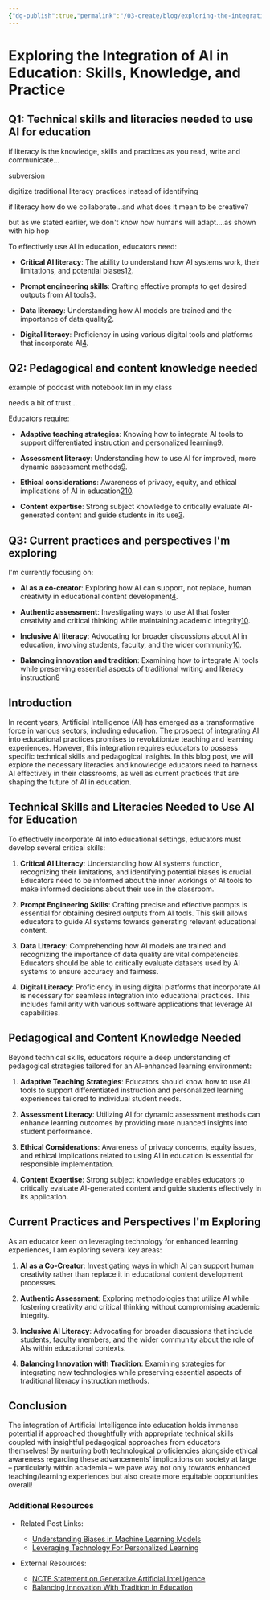```yaml
---
{"dg-publish":true,"permalink":"/03-create/blog/exploring-the-integration-of-ai-in-education-skills-knowledge-and-practice/","title":"Exploring the Integration of AI in Education","tags":["ai","education"]}
---
```




# Exploring the Integration of AI in Education: Skills, Knowledge, and Practice

## Q1: Technical skills and literacies needed to use AI for education
if literacy is the knowledge, skills and practices as you read, write and communicate...

subversion 

digitize traditional literacy practices instead of identifying 

if literacy 
how do we collaborate...and what does it mean to be creative? 

but as we stated earlier, we don't know how humans will adapt....as shown with hip hop

To effectively use AI in education, educators need:

- **Critical AI literacy**: The ability to understand how AI systems work, their limitations, and potential biases1[2](https://blog.weareopen.coop/ai-literacy-a-cross-sectional-slice-of-new-literacies-1906c8e44abe).
    
- **Prompt engineering skills**: Crafting effective prompts to get desired outputs from AI tools[3](https://www.southcarolinapublicradio.org/show/teachable-moments/2024-12-20/teachable-moments-ai-toolkit).
    
- **Data literacy**: Understanding how AI models are trained and the importance of data quality[2](https://blog.weareopen.coop/ai-literacy-a-cross-sectional-slice-of-new-literacies-1906c8e44abe).
    
- **Digital literacy**: Proficiency in using various digital tools and platforms that incorporate AI[4](https://ncte.org/statement/exploring-incorporating-and-questioning-generative-artificial-intelligence-in-english-teacher-education/).
    

## Q2: Pedagogical and content knowledge needed

example of podcast with notebook lm in my class

needs a bit of trust...

Educators require:

- **Adaptive teaching strategies**: Knowing how to integrate AI tools to support differentiated instruction and personalized learning[9](https://today.cofc.edu/2023/04/24/4-ways-that-ai-can-help-students/).
    
- **Assessment literacy**: Understanding how to use AI for improved, more dynamic assessment methods[9](https://today.cofc.edu/2023/04/24/4-ways-that-ai-can-help-students/).
    
- **Ethical considerations**: Awareness of privacy, equity, and ethical implications of AI in education[2](https://blog.weareopen.coop/ai-literacy-a-cross-sectional-slice-of-new-literacies-1906c8e44abe)[10](https://today.charleston.edu/2025/01/22/navigating-ai-in-higher-ed-balancing-innovation-and-integrity/).
    
- **Content expertise**: Strong subject knowledge to critically evaluate AI-generated content and guide students in its use[3](https://www.southcarolinapublicradio.org/show/teachable-moments/2024-12-20/teachable-moments-ai-toolkit).
    

## Q3: Current practices and perspectives I'm exploring

I'm currently focusing on:

- **AI as a co-creator**: Exploring how AI can support, not replace, human creativity in educational content development[4](https://ncte.org/statement/exploring-incorporating-and-questioning-generative-artificial-intelligence-in-english-teacher-education/).
    
- **Authentic assessment**: Investigating ways to use AI that foster creativity and critical thinking while maintaining academic integrity[10](https://today.charleston.edu/2025/01/22/navigating-ai-in-higher-ed-balancing-innovation-and-integrity/).
    
- **Inclusive AI literacy**: Advocating for broader discussions about AI in education, involving students, faculty, and the wider community[10](https://today.charleston.edu/2025/01/22/navigating-ai-in-higher-ed-balancing-innovation-and-integrity/).
    
- **Balancing innovation and tradition**: Examining how to integrate AI tools while preserving essential aspects of traditional writing and literacy instruction[8](https://literacy6-12.org/ai-and-the-art-of-writing-balancing-innovation-with-tradition-in-education/)





## Introduction

In recent years, Artificial Intelligence (AI) has emerged as a transformative force in various sectors, including education. The prospect of integrating AI into educational practices promises to revolutionize teaching and learning experiences. However, this integration requires educators to possess specific technical skills and pedagogical insights. In this blog post, we will explore the necessary literacies and knowledge educators need to harness AI effectively in their classrooms, as well as current practices that are shaping the future of AI in education.

## Technical Skills and Literacies Needed to Use AI for Education

To effectively incorporate AI into educational settings, educators must develop several critical skills:

1. **Critical AI Literacy**: Understanding how AI systems function, recognizing their limitations, and identifying potential biases is crucial. Educators need to be informed about the inner workings of AI tools to make informed decisions about their use in the classroom.

2. **Prompt Engineering Skills**: Crafting precise and effective prompts is essential for obtaining desired outputs from AI tools. This skill allows educators to guide AI systems towards generating relevant educational content.

3. **Data Literacy**: Comprehending how AI models are trained and recognizing the importance of data quality are vital competencies. Educators should be able to critically evaluate datasets used by AI systems to ensure accuracy and fairness.

4. **Digital Literacy**: Proficiency in using digital platforms that incorporate AI is necessary for seamless integration into educational practices. This includes familiarity with various software applications that leverage AI capabilities.

## Pedagogical and Content Knowledge Needed

Beyond technical skills, educators require a deep understanding of pedagogical strategies tailored for an AI-enhanced learning environment:

1. **Adaptive Teaching Strategies**: Educators should know how to use AI tools to support differentiated instruction and personalized learning experiences tailored to individual student needs.

2. **Assessment Literacy**: Utilizing AI for dynamic assessment methods can enhance learning outcomes by providing more nuanced insights into student performance.

3. **Ethical Considerations**: Awareness of privacy concerns, equity issues, and ethical implications related to using AI in education is essential for responsible implementation.

4. **Content Expertise**: Strong subject knowledge enables educators to critically evaluate AI-generated content and guide students effectively in its application.

## Current Practices and Perspectives I'm Exploring

As an educator keen on leveraging technology for enhanced learning experiences, I am exploring several key areas:

1. **AI as a Co-Creator**: Investigating ways in which AI can support human creativity rather than replace it in educational content development processes.

2. **Authentic Assessment**: Exploring methodologies that utilize AI while fostering creativity and critical thinking without compromising academic integrity.

3. **Inclusive AI Literacy**: Advocating for broader discussions that include students, faculty members, and the wider community about the role of AIs within educational contexts.

4. **Balancing Innovation with Tradition**: Examining strategies for integrating new technologies while preserving essential aspects of traditional literacy instruction methods.

## Conclusion

The integration of Artificial Intelligence into education holds immense potential if approached thoughtfully with appropriate technical skills coupled with insightful pedagogical approaches from educators themselves! By nurturing both technological proficiencies alongside ethical awareness regarding these advancements' implications on society at large – particularly within academia – we pave way not only towards enhanced teaching/learning experiences but also create more equitable opportunities overall!

### Additional Resources

- Related Post Links:
  - [Understanding Biases in Machine Learning Models](https://blog.weareopen.coop/ai-literacy-a-cross-sectional-slice-of-new-literacies-1906c8e44abe)
  - [Leveraging Technology For Personalized Learning](https://today.cofc.edu/2023/04/24/4-ways-that-ai-can-help-students/)
  
- External Resources:
  - [NCTE Statement on Generative Artificial Intelligence](https://ncte.org/statement/exploring-incorporating-and-questioning-generative-artificial-intelligence-in-english-teacher-education/)
  - [Balancing Innovation With Tradition In Education](https://literacy6-12.org/ai-and-the-art-of-writing-balancing-innovation-with-tradition-in-education/)